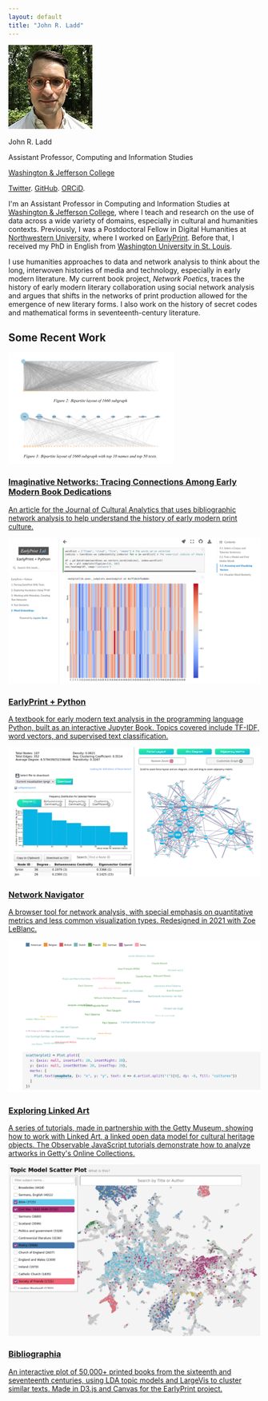 ```yaml
---
layout: default 
title: "John R. Ladd"
---
```


<main class="site f4 ph4 avenir lh-copy">

<section class="cf center w-100 w-80-ns pa2 pr4 f4-ns f5">
  <div class="fl tc w-100 w-25-l mt4 mr4 f5">
  <img class="br-100 pa1 ba b--black-10 h6 w6" src="images/ladd.jpg" alt="avatar">
  <p class="f4 b">John R. Ladd</p>
  <p>Assistant Professor, Computing and Information Studies</p>
  <p><a href="https://www.washjeff.edu/person/john-ladd/" class="link green dim" target="_blank">Washington & Jefferson College</a></p>
  <p><a href="https://twitter.com/johnrladd" class="link green dim" target="_blank">Twitter</a>. <a href="https://github.com/jrladd" class="link green dim" target="_blank">GitHub</a>. <a href="https://orcid.org/0000-0002-5440-062X" class="link green dim" target="_blank">ORCiD</a>.</p>
  </div>
  <div class="fl measure">
  <p>
  I'm an Assistant Professor in Computing and Information Studies at <a href="https://www.washjeff.edu/programs/computing-and-information-studies-cis/" target="_blank" class="link green dim">Washington & Jefferson College</a>, where I teach and research on the use of data across a wide variety of domains, especially in cultural and humanities contexts. Previously, I was a Postdoctoral Fellow in Digital Humanities at <a class="link green dim" href="https://humanities.northwestern.edu/about/people/postdoctoral-fellows-here-program/index.html">Northwestern University</a>, where I worked on <a href="https://earlyprint.org" target="_blank" class="link green dim">EarlyPrint</a>. Before that, I received my PhD in English from <a class="link green dim" href="https://english.wustl.edu/">Washington University in St. Louis</a>.
  </p>

  <p>
  I use humanities approaches to data and network analysis to think about the long, interwoven histories of media and technology, especially in early modern literature. My current book project, <em>Network Poetics</em>, traces the history of early modern literary collaboration using social network analysis and argues that shifts in the networks of print production allowed for the emergence of new literary forms. I also work on the history of secret codes and mathematical forms in seventeenth-century literature.
  </p>

  </div>
</section>
<section class="mw7 center">
  <h2 class="w-100 tc fw1 ph3 ph0-l">Some Recent Work</h2>
  <article class="shadow-4 bt ba br2 b--black-20 mv3 pa2">
    <a class="db pv4 ph3 ph0-l no-underline black dim" href="https://culturalanalytics.org/article/21993-imaginative-networks-tracing-connec-tions-among-early-modern-book-dedi-cations" target="_blank">
      <div class="flex flex-column flex-row-ns">
        <div class="pr3-ns mb4 mb0-ns w-100 w-40-ns">
          <img src="images/gallery/imaginative_networks.png" class="db" alt="A visualization from the Imaginative Networks article showing two bipartite networks.">
        </div>
        <div class="w-100 w-60-ns pl3-ns">
          <h1 class="green f3 fw1 mt0 lh-title">Imaginative Networks: Tracing Connections Among Early Modern Book Dedications</h1>
          <p class="f6 f5-l lh-copy">An article for the Journal of Cultural Analytics that uses bibliographic network analysis to help understand the history of early modern print culture.</p>
        </div>
      </div>
    </a>
  </article>
  <article class="shadow-4 bt ba br2 b--black-20 mv3 pa2">
    <a class="db pv4 ph3 ph0-l no-underline black dim" href="https://earlyprint.org/jupyterbook" target="_blank">
      <div class="flex flex-column flex-row-ns">
        <div class="pr3-ns mb4 mb0-ns w-100 w-40-ns">
          <img src="images/gallery/2python.png" class="db" alt="A screenshot from a page of the Jupyter Book, showing a heatmap of word vectors.">
        </div>
        <div class="w-100 w-60-ns pl3-ns">
          <h1 class="green f3 fw1 mt0 lh-title">EarlyPrint + Python</h1>
          <p class="f6 f5-l lh-copy">A textbook for early modern text analysis in the programming language Python, built as an interactive Jupyter Book. Topics covered include TF-IDF, word vectors, and supervised text classification.</p>
        </div>
      </div>
    </a>
  </article>
  <article class="shadow-4 bt ba br2 b--black-20 mv3 pa2">
    <a class="db pv4 ph3 ph0-l no-underline black dim" href="https://networknavigator.jrladd.com" target="_blank">
      <div class="flex flex-column flex-row-ns">
        <div class="pr3-ns mb4 mb0-ns w-100 w-40-ns">
          <img src="images/gallery/4navigator.png" class="db" alt="A screenshot of Network Navigator, showing metrics and visualizations for a Game of Thrones network dataset.">
        </div>
        <div class="w-100 w-60-ns pl3-ns">
          <h1 class="green f3 fw1 mt0 lh-title">Network Navigator</h1>
          <p class="f6 f5-l lh-copy">
	  A browser tool for network analysis, with special emphasis on quantitative metrics and less common visualization types. Redesigned in 2021 with Zoe LeBlanc.
          </p>
        </div>
      </div>
    </a>
  </article>
  <article class="shadow-4 bt ba br2 b--black-20 mv3 pa2">
    <a class="db pv4 ph3 ph0-l no-underline black dim" href="https://observablehq.com/@jrladd/linked-art-1" target="_blank">
      <div class="flex flex-column flex-row-ns">
        <div class="pr3-ns mb4 mb0-ns w-100 w-40-ns">
          <img src="images/linkedart.png" class="db" alt="A screenshot of the third Linked Art tutorial, showing a scatterplot of works by artist and nationality.">
        </div>
        <div class="w-100 w-60-ns pl3-ns">
          <h1 class="green f3 fw1 mt0 lh-title">Exploring Linked Art</h1>
          <p class="f6 f5-l lh-copy">
	  A series of tutorials, made in partnership with the Getty Museum, showing how to work with Linked Art, a linked open data model for cultural heritage objects. The Observable JavaScript tutorials demonstrate how to analyze artworks in Getty's Online Collections.
          </p>
        </div>
      </div>
    </a>
  </article>
  <article class="shadow-4 bt ba br2 b--black-20 mv3 pa2">
    <a class="db pv4 ph3 ph0-l no-underline black dim" href="https://earlyprint.org/bibliographia" target="_blank">
      <div class="flex flex-column flex-row-ns">
        <div class="pr3-ns mb4 mb0-ns w-100 w-40-ns">
          <img src="images/gallery/5scatter.png" class="db" alt="A screenshot of EarlyPrint site, showing the clusters of texts in LargeVis.">
        </div>
        <div class="w-100 w-60-ns pl3-ns">
          <h1 class="green f3 fw1 mt0 lh-title">Bibliographia</h1>
          <p class="f6 f5-l lh-copy">An interactive plot of 50,000+ printed books from the sixteenth and seventeenth centuries, using LDA topic models and LargeVis to cluster similar texts. Made in D3.js and Canvas for the EarlyPrint project.</p>
        </div>
      </div>
    </a>
  </article>
</section>

</main>
